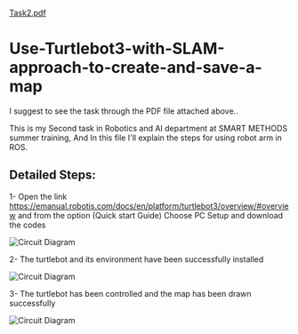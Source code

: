 [Task2.pdf](https://github.com/bedaromar/Use-Turtlebot3-with-SLAM-approach-to-create-and-save-a-map/files/7003649/Task2.pdf)
# Use-Turtlebot3-with-SLAM-approach-to-create-and-save-a-map
I suggest to see the task through the PDF file attached above..

This is my Second task in Robotics and AI department at SMART METHODS summer training, And In this file I'll explain the steps for using robot arm in ROS.

## Detailed Steps:

1- Open the link  https://emanual.robotis.com/docs/en/platform/turtlebot3/overview/#overview and from the option (Quick start Guide)
Choose PC Setup and download the codes

![Circuit Diagram]()

2- The turtlebot and its environment have been successfully installed

![Circuit Diagram]()

3- The turtlebot has been controlled and the map has been drawn successfully

![Circuit Diagram]()
